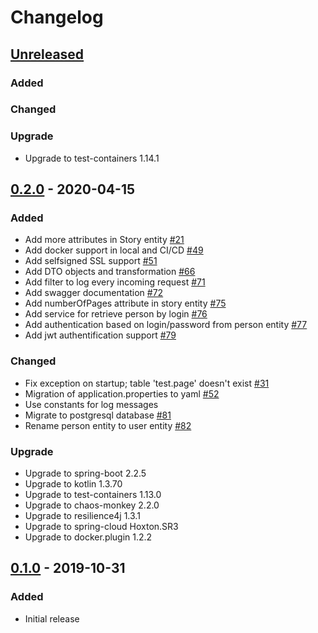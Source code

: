# Changelog

## [Unreleased][]

[Unreleased]: https://github.com/tdevilleduc/urthehero/compare/0.2.0...HEAD

### Added


### Changed


### Upgrade

- Upgrade to test-containers 1.14.1


## [0.2.0][0.2.0] - 2020-04-15

[0.2.0]: https://github.com/tdevilleduc/urthehero//tree/0.2.0

### Added

- Add more attributes in Story entity [#21][21]
- Add docker support in local and CI/CD [#49][49]
- Add selfsigned SSL support [#51][51]
- Add DTO objects and transformation [#66][66]
- Add filter to log every incoming request [#71][71]
- Add swagger documentation [#72][72]
- Add numberOfPages attribute in story entity [#75][75]
- Add service for retrieve person by login [#76][76]
- Add authentication based on login/password from person entity [#77][77]
- Add jwt authentification support [#79][79]

[21]: https://github.com/tdevilleduc/urthehero/issues/21
[49]: https://github.com/tdevilleduc/urthehero/issues/49
[51]: https://github.com/tdevilleduc/urthehero/issues/51
[66]: https://github.com/tdevilleduc/urthehero/issues/66
[71]: https://github.com/tdevilleduc/urthehero/issues/71
[72]: https://github.com/tdevilleduc/urthehero/issues/72
[75]: https://github.com/tdevilleduc/urthehero/issues/75
[76]: https://github.com/tdevilleduc/urthehero/issues/76
[77]: https://github.com/tdevilleduc/urthehero/issues/77
[79]: https://github.com/tdevilleduc/urthehero/issues/79

### Changed

- Fix exception on startup; table 'test.page' doesn't exist [#31][31]
- Migration of application.properties to yaml [#52][52] 
- Use constants for log messages
- Migrate to postgresql database [#81][81]
- Rename person entity to user entity [#82][82]

[31]: https://github.com/tdevilleduc/urthehero/issues/31
[52]: https://github.com/tdevilleduc/urthehero/issues/52
[81]: https://github.com/tdevilleduc/urthehero/issues/81
[82]: https://github.com/tdevilleduc/urthehero/issues/82

### Upgrade

- Upgrade to spring-boot 2.2.5
- Upgrade to kotlin 1.3.70
- Upgrade to test-containers 1.13.0
- Upgrade to chaos-monkey 2.2.0
- Upgrade to resilience4j 1.3.1
- Upgrade to spring-cloud Hoxton.SR3
- Upgrade to docker.plugin 1.2.2

## [0.1.0][0.1.0] - 2019-10-31

[0.1.0]: https://github.com/tdevilleduc/urthehero//tree/0.1.0

### Added

-   Initial release

